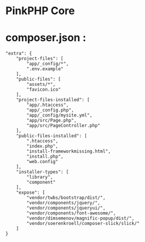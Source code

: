 # PinkPHP Core

# composer.json :
    "extra": {
        "project-files": [
            "app/_config/*",
            ".env.example"
        ],
        "public-files": [
            "assets/*",
            "favicon.ico"
        ],
        "project-files-installed": [
            "app/.htaccess",
            "app/_config.php",
            "app/_config/mysite.yml",
            "app/src/Page.php",
            "app/src/PageController.php"
        ],
        "public-files-installed": [
            ".htaccess",
            "index.php",
            "install-frameworkmissing.html",
            "install.php",
            "web.config"
        ],
        "installer-types": [
            "library",
            "component"
        ],
        "expose": [
            "vendor/twbs/bootstrap/dist/",
            "vendor/components/jquery/",
            "vendor/components/jqueryui/",
            "vendor/components/font-awesome/",
            "vendor/dimsemenov/magnific-popup/dist/",
            "vendor/soerenkroell/composer-slick/slick/"
        ]
    }
